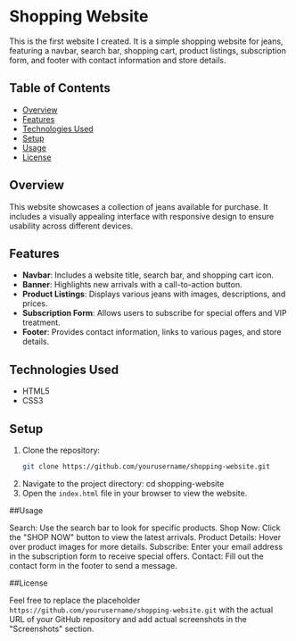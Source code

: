 # Shopping Website

This is the first website I created. It is a simple shopping website for jeans, featuring a navbar, search bar, shopping cart, product listings, subscription form, and footer with contact information and store details.

## Table of Contents

- [Overview](#overview)
- [Features](#features)
- [Technologies Used](#technologies-used)
- [Setup](#setup)
- [Usage](#usage)
- [License](#license)

## Overview

This website showcases a collection of jeans available for purchase. It includes a visually appealing interface with responsive design to ensure usability across different devices.

## Features

- **Navbar**: Includes a website title, search bar, and shopping cart icon.
- **Banner**: Highlights new arrivals with a call-to-action button.
- **Product Listings**: Displays various jeans with images, descriptions, and prices.
- **Subscription Form**: Allows users to subscribe for special offers and VIP treatment.
- **Footer**: Provides contact information, links to various pages, and store details.

## Technologies Used

- HTML5
- CSS3

## Setup

1. Clone the repository:
   ```sh
   git clone https://github.com/yourusername/shopping-website.git
2. Navigate to the project directory:
   cd shopping-website
3. Open the `index.html` file in your browser to view the website.

##Usage

Search: Use the search bar to look for specific products.
Shop Now: Click the "SHOP NOW" button to view the latest arrivals.
Product Details: Hover over product images for more details.
Subscribe: Enter your email address in the subscription form to receive special offers.
Contact: Fill out the contact form in the footer to send a message.

##License


Feel free to replace the placeholder `https://github.com/yourusername/shopping-website.git` with the actual URL of your GitHub repository and add actual screenshots in the "Screenshots" section.
